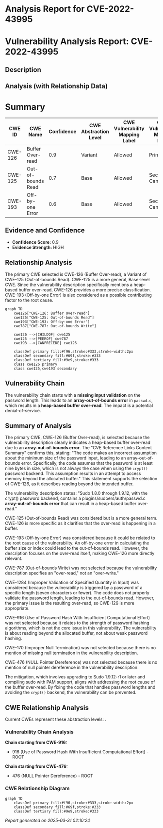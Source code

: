 # Analysis Report for CVE-2022-43995

# Vulnerability Analysis Report: CVE-2022-43995

## Description



## Analysis (with Relationship Data)

# Summary
| CWE ID | CWE Name | Confidence | CWE Abstraction Level | CWE Vulnerability Mapping Label | CWE-Vulnerability Mapping Notes |
|---|---|---|---|---|---|
| CWE-126 | Buffer Over-read | 0.9 | Variant | Allowed | Primary CWE |
| CWE-125 | Out-of-bounds Read | 0.7 | Base | Allowed | Secondary Candidate |
| CWE-193 | Off-by-one Error | 0.6 | Base | Allowed | Secondary Candidate |

## Evidence and Confidence

*   **Confidence Score:** 0.9
*   **Evidence Strength:** HIGH

## Relationship Analysis
The primary CWE selected is CWE-126 (Buffer Over-read), a Variant of CWE-125 (Out-of-bounds Read). CWE-125 is a more general, Base-level CWE. Since the vulnerability description specifically mentions a heap-based buffer over-read, CWE-126 provides a more precise classification. CWE-193 (Off-by-one Error) is also considered as a possible contributing factor to the root cause.

```mermaid
graph TD
    cwe126["CWE-126: Buffer Over-read"]
    cwe125["CWE-125: Out-of-bounds Read"]
    cwe193["CWE-193: Off-by-one Error"]
    cwe787["CWE-787: Out-of-bounds Write"]
    
    cwe126 -->|CHILDOF| cwe125
    cwe125 -->|PEEROF| cwe787
    cwe193 -->|CANPRECEDE| cwe126
    
    classDef primary fill:#f96,stroke:#333,stroke-width:2px
    classDef secondary fill:#69f,stroke:#333
    classDef tertiary fill:#9e9,stroke:#333
    class cwe126 primary
    class cwe125,cwe193 secondary
```

## Vulnerability Chain
The vulnerability chain starts with a **missing input validation** on the password length. This leads to an **array-out-of-bounds error** in `passwd.c`, which results in a **heap-based buffer over-read**. The impact is a potential denial-of-service.

## Summary of Analysis
The primary CWE, CWE-126 (Buffer Over-read), is selected because the vulnerability description clearly indicates a heap-based buffer over-read due to an **array-out-of-bounds error**. The "CVE Reference Links Content Summary" confirms this, stating: "The code makes an incorrect assumption about the minimum size of the password input, leading to an array-out-of-bounds error. Specifically, the code assumes that the password is at least nine bytes in size, which is not always the case when using the `crypt()` password backend. This assumption results in an attempt to access memory beyond the allocated buffer." This statement supports the selection of CWE-126, as it describes reading beyond the intended buffer.

The vulnerability description states: "Sudo 1.8.0 through 1.9.12, with the crypt() password backend, contains a plugins/sudoers/auth/passwd.c **array-out-of-bounds error** that can result in a heap-based buffer over-read."

CWE-125 (Out-of-bounds Read) was considered but is a more general term. CWE-126 is more specific as it clarifies that the over-read is happening in a buffer.

CWE-193 (Off-by-one Error) was considered because it could be related to the root cause of the vulnerability. An off-by-one error in calculating the buffer size or index could lead to the out-of-bounds read. However, the description focuses on the over-read itself, making CWE-126 more directly relevant.

CWE-787 (Out-of-bounds Write) was not selected because the vulnerability description specifies an "over-read," not an "over-write."

CWE-1284 (Improper Validation of Specified Quantity in Input) was considered because the vulnerability is triggered by a password of a specific length (seven characters or fewer). The code does not properly validate the password length, leading to the out-of-bounds read. However, the primary issue is the resulting over-read, so CWE-126 is more appropriate.

CWE-916 (Use of Password Hash With Insufficient Computational Effort) was not selected because it relates to the strength of password hashing algorithms, which is not the core issue in this vulnerability. The vulnerability is about reading beyond the allocated buffer, not about weak password hashing.

CWE-170 (Improper Null Termination) was not selected because there is no mention of missing null termination in the vulnerability description.

CWE-476 (NULL Pointer Dereference) was not selected because there is no mention of null pointer dereference in the vulnerability description.

The mitigation, which involves upgrading to Sudo 1.9.12-r1 or later and compiling sudo with PAM support, aligns with addressing the root cause of the buffer over-read. By fixing the code that handles password lengths and avoiding the `crypt()` backend, the vulnerability can be prevented.


## CWE Relationship Analysis

Current CWEs represent these abstraction levels: .


### Vulnerability Chain Analysis

**Chain starting from CWE-916:**
- 916 (Use of Password Hash With Insufficient Computational Effort) - ROOT


**Chain starting from CWE-476:**
- 476 (NULL Pointer Dereference) - ROOT



### CWE Relationship Diagram

```mermaid
graph TD
    classDef primary fill:#f96,stroke:#333,stroke-width:2px
    classDef secondary fill:#69f,stroke:#333
    classDef tertiary fill:#9e9,stroke:#333
```



*Report generated on 2025-03-31 02:10:24*
